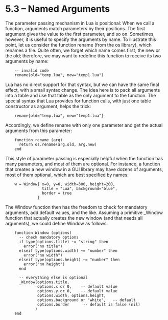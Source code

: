 # 5.3 – Named Arguments
The parameter passing mechanism in Lua is positional: When we call a function, arguments match parameters by their positions. The first argument gives the value to the first parameter, and so on. Sometimes, however, it is useful to specify the arguments by name. To illustrate this point, let us consider the function rename (from the os library), which renames a file. Quite often, we forget which name comes first, the new or the old; therefore, we may want to redefine this function to receive its two arguments by name:
```
    -- invalid code
    rename(old="temp.lua", new="temp1.lua")
```
Lua has no direct support for that syntax, but we can have the same final effect, with a small syntax change. The idea here is to pack all arguments into a table and use that table as the only argument to the function. The special syntax that Lua provides for function calls, with just one table constructor as argument, helps the trick:
```
    rename{old="temp.lua", new="temp1.lua"}
```
Accordingly, we define rename with only one parameter and get the actual arguments from this parameter:
```
    function rename (arg)
      return os.rename(arg.old, arg.new)
    end
```
This style of parameter passing is especially helpful when the function has many parameters, and most of them are optional. For instance, a function that creates a new window in a GUI library may have dozens of arguments, most of them optional, which are best specified by names:
```
    w = Window{ x=0, y=0, width=300, height=200,
                title = "Lua", background="blue",
                border = true
              }
```
The Window function then has the freedom to check for mandatory arguments, add default values, and the like. Assuming a primitive _Window function that actually creates the new window (and that needs all arguments), we could define Window as follows:
```
    function Window (options)
      -- check mandatory options
      if type(options.title) ~= "string" then
        error("no title")
      elseif type(options.width) ~= "number" then
        error("no width")
      elseif type(options.height) ~= "number" then
        error("no height")
      end
    
      -- everything else is optional
      _Window(options.title,
              options.x or 0,    -- default value
              options.y or 0,    -- default value
              options.width, options.height,
              options.background or "white",   -- default
              options.border      -- default is false (nil)
             )
    end
```